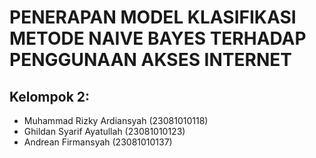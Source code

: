 # PENERAPAN MODEL KLASIFIKASI METODE NAIVE BAYES TERHADAP PENGGUNAAN AKSES INTERNET

## Kelompok 2:

- Muhammad Rizky Ardiansyah (23081010118)
- Ghildan Syarif Ayatullah (23081010123)
- Andrean Firmansyah (23081010137)
